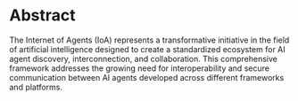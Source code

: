 # Abstract

The Internet of Agents (IoA) represents a transformative initiative in the field
of artificial intelligence designed to create a standardized ecosystem for AI
agent discovery, interconnection, and collaboration. This comprehensive
framework addresses the growing need for interoperability and secure
communication between AI agents developed across different frameworks and
platforms.
